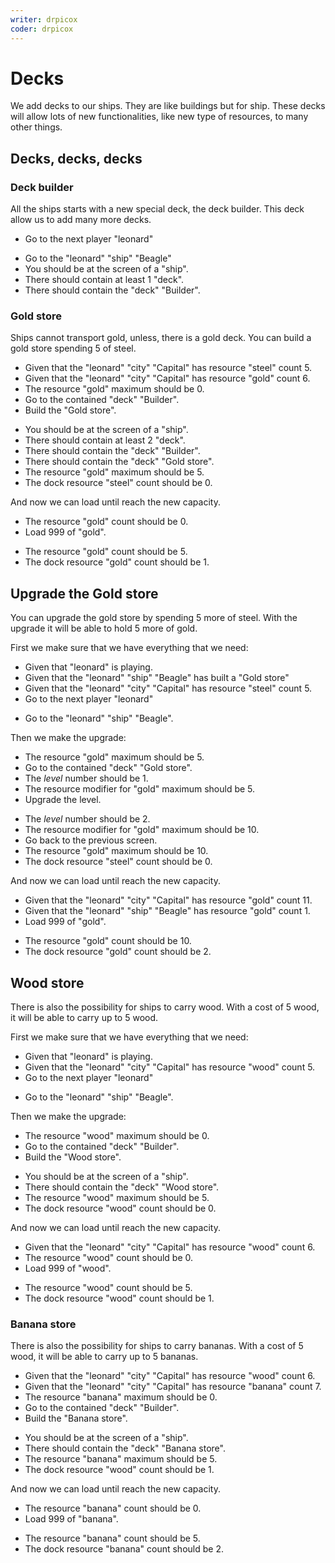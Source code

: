 ```yaml
---
writer: drpicox
coder: drpicox
---
```

# Decks

We add decks to our ships.
They are like buildings but for ship.
These decks will allow lots of new functionalities,
like new type of resources, to many other things.

## Decks, decks, decks

### Deck builder

All the ships starts with a new special deck,
the deck builder. This deck allow us to add
many more decks.

 * Go to the next player "leonard"
 <!-- SNAPSHOT status=200 -->
 * Go to the "leonard" "ship" "Beagle"
 * You should be at the screen of a "ship".
 * There should contain at least 1 "deck".
 * There should contain the "deck" "Builder".
 
### Gold store

Ships cannot transport gold, unless, there is a gold deck. You can build
a gold store spending 5 of steel.

 * Given that the "leonard" "city" "Capital" has resource "steel" count 5.
 * Given that the "leonard" "city" "Capital" has resource "gold" count 6.
 * The resource "gold" maximum should be 0.
 * Go to the contained "deck" "Builder".
 * Build the "Gold store".
 <!-- SNAPSHOT status=200 -->
 * You should be at the screen of a "ship".
 * There should contain at least 2 "deck".
 * There should contain the "deck" "Builder".
 * There should contain the "deck" "Gold store".
 * The resource "gold" maximum should be 5.
 * The dock resource "steel" count should be 0.

And now we can load until reach the new capacity.

 * The resource "gold" count should be 0.
 * Load 999 of "gold".
 <!-- SNAPSHOT status=200 -->  
 * The resource "gold" count should be 5.
 * The dock resource "gold" count should be 1.

## Upgrade the Gold store

You can upgrade the gold store by spending 5 more of steel. 
With the upgrade it will be able to hold 5 more of gold.

First we make sure that we have everything that we need:

 * Given that "leonard" is playing.
 * Given that the "leonard" "ship" "Beagle" has built a "Gold store"
 * Given that the "leonard" "city" "Capital" has resource "steel" count 5.
 * Go to the next player "leonard"
 <!-- SNAPSHOT status=200 -->
 * Go to the "leonard" "ship" "Beagle".

Then we make the upgrade:

 * The resource "gold" maximum should be 5.
 * Go to the contained "deck" "Gold store".
 * The _level_ number should be 1.
 * The resource modifier for "gold" maximum should be 5.
 * Upgrade the level.
 <!-- SNAPSHOT status=200 -->
 * The _level_ number should be 2.
 * The resource modifier for "gold" maximum should be 10.
 * Go back to the previous screen.
 * The resource "gold" maximum should be 10.
 * The dock resource "steel" count should be 0.

And now we can load until reach the new capacity.

 * Given that the "leonard" "city" "Capital" has resource "gold" count 11.
 * Given that the "leonard" "ship" "Beagle" has resource "gold" count 1.
 * Load 999 of "gold".
 <!-- SNAPSHOT status=200 -->  
 * The resource "gold" count should be 10.
 * The dock resource "gold" count should be 2.

## Wood store

There is also the possibility for ships to carry wood.
With a cost of 5 wood, it will be able to carry up to 5 wood.

First we make sure that we have everything that we need:

 * Given that "leonard" is playing.
 * Given that the "leonard" "city" "Capital" has resource "wood" count 5.
 * Go to the next player "leonard"
 <!-- SNAPSHOT status=200 -->
 * Go to the "leonard" "ship" "Beagle".

Then we make the upgrade:

 * The resource "wood" maximum should be 0.
 * Go to the contained "deck" "Builder".
 * Build the "Wood store".
 <!-- SNAPSHOT status=200 -->
 * You should be at the screen of a "ship".
 * There should contain the "deck" "Wood store".
 * The resource "wood" maximum should be 5.
 * The dock resource "wood" count should be 0.

And now we can load until reach the new capacity.

 * Given that the "leonard" "city" "Capital" has resource "wood" count 6.
 * The resource "wood" count should be 0.
 * Load 999 of "wood".
 <!-- SNAPSHOT status=200 -->  
 * The resource "wood" count should be 5.
 * The dock resource "wood" count should be 1.

### Banana store

There is also the possibility for ships to carry bananas.
With a cost of 5 wood, it will be able to carry up to 5 bananas.

 * Given that the "leonard" "city" "Capital" has resource "wood" count 6.
 * Given that the "leonard" "city" "Capital" has resource "banana" count 7.
 * The resource "banana" maximum should be 0.
 * Go to the contained "deck" "Builder".
 * Build the "Banana store".
 <!-- SNAPSHOT status=200 -->
 * You should be at the screen of a "ship".
 * There should contain the "deck" "Banana store".
 * The resource "banana" maximum should be 5.
 * The dock resource "wood" count should be 1.

And now we can load until reach the new capacity.

 * The resource "banana" count should be 0.
 * Load 999 of "banana".
 <!-- SNAPSHOT status=200 -->  
 * The resource "banana" count should be 5.
 * The dock resource "banana" count should be 2.
